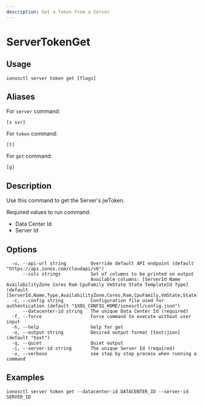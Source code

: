 ```yaml
---
description: Get a Token from a Server
---
```


# ServerTokenGet

## Usage

```text
ionosctl server token get [flags]
```

## Aliases

For `server` command:

```text
[s svr]
```

For `token` command:

```text
[t]
```

For `get` command:

```text
[g]
```

## Description

Use this command to get the Server's jwToken.

Required values to run command:

* Data Center Id
* Server Id

## Options

```text
  -u, --api-url string         Override default API endpoint (default "https://api.ionos.com/cloudapi/v6")
      --cols strings           Set of columns to be printed on output 
                               Available columns: [ServerId Name AvailabilityZone Cores Ram CpuFamily VmState State TemplateId Type] (default [ServerId,Name,Type,AvailabilityZone,Cores,Ram,CpuFamily,VmState,State])
  -c, --config string          Configuration file used for authentication (default "$XDG_CONFIG_HOME/ionosctl/config.json")
      --datacenter-id string   The unique Data Center Id (required)
  -f, --force                  Force command to execute without user input
  -h, --help                   help for get
  -o, --output string          Desired output format [text|json] (default "text")
  -q, --quiet                  Quiet output
  -i, --server-id string       The unique Server Id (required)
  -v, --verbose                see step by step process when running a command
```

## Examples

```text
ionosctl server token get --datacenter-id DATACENTER_ID --server-id SERVER_ID
```

